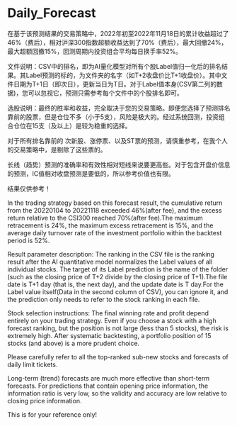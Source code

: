 # Daily_Forecast

  在基于该预测结果的交易策略中，2022年初至2022年11月18日的累计收益超过了46%（费后），相对沪深300指数超额收益达到了70%（费后），最大回撤24%，最大超额回撤15%，回测周期内投资组合平均每日换手率52%。
  
  文件说明：CSV中的排名，即为AI量化模型对所有个股Label值归一化后的排名结果。其Label预测的标的，为文件夹的名字（如T+2收盘价比T+1收盘价）。其中文件日期为T+1日（即次日），更新当日为T日。对于Label值本身(CSV第二列的数据)，您可以忽视它，预测只需参考每个文件中的个股排名即可。
  
  选股说明：最终的胜率和收益，完全取决于您的交易策略。即便您选择了预测排名靠前的股票，但是仓位不多（小于5支），风险是极大的。经过系统回测，投资组合仓位在15支（及以上）是较为稳重的选择。

  对于所有排名靠前的 次新股、涨停票、以及ST票的预测，请慎重参考，在我个人的交易策略中，是剔除了这些票的。

  长线（趋势）预测的准确率和有效性相对短线来说要更高些。对于包含开盘价信息的预测，IC值相对收盘预测是要低的，所以参考价值也有限。

  结果仅供参考！
  
  
  In the trading strategy based on this forecast result, the cumulative return from the 20220104 to 20221118 exceeded 46%(after fee), and the excess return relative to the CSI300 reached 70%(after fee).The maximum retracement is 24%, the maximum excess retracement is 15%, and the average daily turnover rate of the investment portfolio within the backtest period is 52%.
  
  Result parameter description: The ranking in the CSV file is the ranking result after the AI quantitative model normalizes the Label values of all individual stocks. The target of its Label prediction is the name of the folder (such as the closing price of T+2 divide by the closing price of T+1).The file date is T+1 day (that is, the next day), and the update date is T day.For the Label value itself(Data in the second column of CSV), you can ignore it, and the prediction only needs to refer to the stock ranking in each file.
  
 Stock selection instructions: The final winning rate and profit depend entirely on your trading strategy. Even if you choose a stock with a high forecast ranking, but the position is not large (less than 5 stocks), the risk is extremely high. After systematic backtesting, a portfolio position of 15 stocks (and above) is a more prudent choice.
  
 Please carefully refer to all the top-ranked sub-new stocks and forecasts of daily limit tickets.  
  
  Long-term (trend) forecasts are much more effective than short-term forecasts. For predictions that contain opening price information, the information ratio is very low, so the validity and accuracy are low relative to closing price information.
  
  This is for your reference only!
